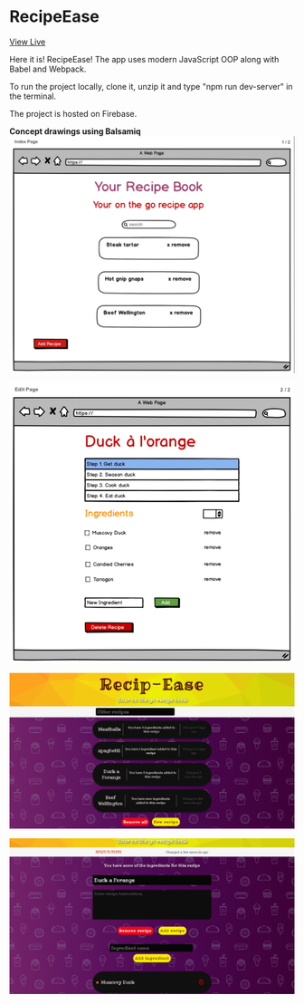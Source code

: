 # RecipeEase

[View Live](https://recipe-easy.firebaseapp.com/index.html)

Here it is! RecipeEase! The app uses modern JavaScript OOP along with Babel and Webpack. 

To run the project locally, clone it, unzip it and type "npm run dev-server" in the terminal. 

The project is hosted on Firebase.

**Concept drawings using Balsamiq**
![Settings Window](./public/images/concept-sketch-1.png)

![Settings Window](./public/images/concept-sketch-2.png)

![Settings Window](./public/images/screencap1.png)

![Settings Window](./public/images/screencap2.png)



